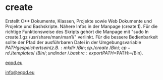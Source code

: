 # create
Erstellt C++ Dokumente, Klassen, Projekte sowie Web Dokumente und Projekte und Bashskripte. Nähere Infos in der Manpage (create.1). Für die richtige Funktionsweise des Skripts gehört die Manpage mit "sudo ln create.1.gz /usr/share/man/man1/" verlinkt. Für die bessere Bedienbarkeit sollte der Pfad der ausführbaren Datei in der Umgebungsvariable $PATH gespeichert sein (z. B.: mkdir ~/Bin; cp ./create ~/Bin/; cp -rd ./templates/ ~/Bin/; undin der ~/.bashrc: export PATH=$PATH:~/Bin).

[eqod.eu](http://eqod.eu)

[info@eqod.eu](mailto:info@eqod.eu)
